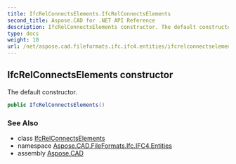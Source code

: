 ```yaml
---
title: IfcRelConnectsElements.IfcRelConnectsElements
second_title: Aspose.CAD for .NET API Reference
description: IfcRelConnectsElements constructor. The default constructor
type: docs
weight: 10
url: /net/aspose.cad.fileformats.ifc.ifc4.entities/ifcrelconnectselements/ifcrelconnectselements/
---
```

## IfcRelConnectsElements constructor

The default constructor.

```csharp
public IfcRelConnectsElements()
```

### See Also

* class [IfcRelConnectsElements](../)
* namespace [Aspose.CAD.FileFormats.Ifc.IFC4.Entities](../../ifcrelconnectselements/)
* assembly [Aspose.CAD](../../../)


